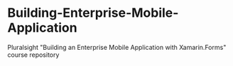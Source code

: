 # Building-Enterprise-Mobile-Application
Pluralsight "Building an Enterprise Mobile Application with Xamarin.Forms" course repository
